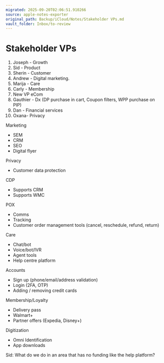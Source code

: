 ```yaml
---
migrated: 2025-09-20T02:06:51.910266
source: apple-notes-exporter
original_path: Backup/iCloud/Notes/Stakeholder VPs.md
vault_folder: Inbox/to-review
---
```

# Stakeholder VPs

1. Joseph - Growth 
2. Sid - Product 
3. Sherin - Customer
4. Andrew - Digital marketing. 
5. Marija - Care
6. Carly - Membership
7. New VP eCom
8. Gauthier - Dx (DP purchase in cart, Coupon filters, WPP purchase on PIP)
9. Dan - Financial services 
10. Oxana- Privacy

Marketing 
- SEM
- CRM
- SEO
- Digital flyer 

Privacy 
- Customer data protection 

CDP
- Supports CRM
- Supports WMC

POX
- Comms
- Tracking 
- Customer order management tools (cancel, reschedule, refund, return)

Care
- Chat/bot
- Voice/bot/IVR
- Agent tools
- Help centre platform

Accounts
- Sign up (phone/email/address validation)
- Login (2FA, OTP)
- Adding / removing credit cards

Membership/Loyalty
- Delivery pass 
- Walmart+
- Partner offers (Expedia, Disney+)

Digitization
- Omni Identification 
- App downloads 

Sid:
What do we do in an area that has no funding like the help platform?

